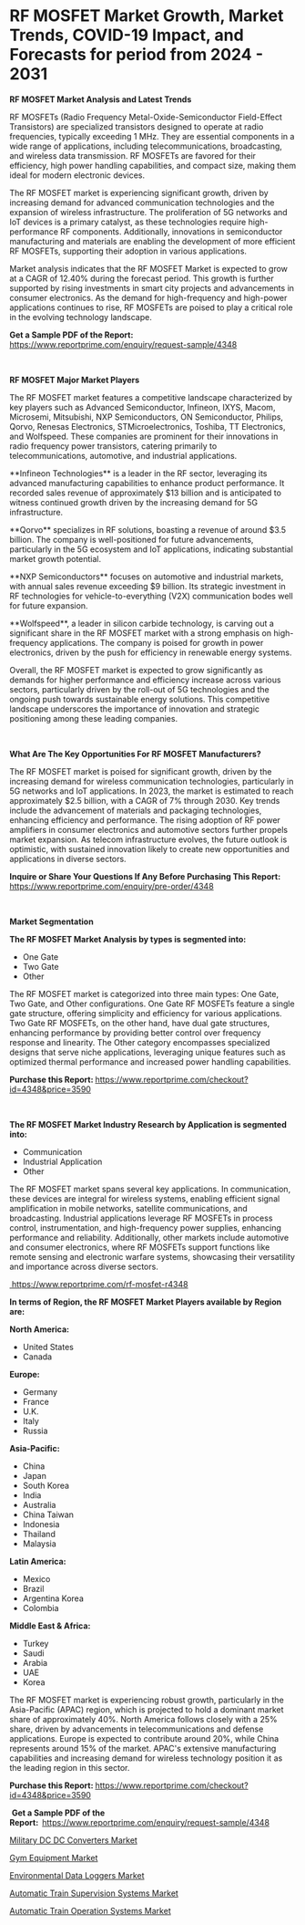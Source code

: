 <p><h1>RF MOSFET Market Growth, Market Trends, COVID-19 Impact, and Forecasts for period from 2024 - 2031</h1></p><p><strong>RF MOSFET Market Analysis and Latest Trends</strong></p>
<p><p>RF MOSFETs (Radio Frequency Metal-Oxide-Semiconductor Field-Effect Transistors) are specialized transistors designed to operate at radio frequencies, typically exceeding 1 MHz. They are essential components in a wide range of applications, including telecommunications, broadcasting, and wireless data transmission. RF MOSFETs are favored for their efficiency, high power handling capabilities, and compact size, making them ideal for modern electronic devices.</p><p>The RF MOSFET market is experiencing significant growth, driven by increasing demand for advanced communication technologies and the expansion of wireless infrastructure. The proliferation of 5G networks and IoT devices is a primary catalyst, as these technologies require high-performance RF components. Additionally, innovations in semiconductor manufacturing and materials are enabling the development of more efficient RF MOSFETs, supporting their adoption in various applications.</p><p>Market analysis indicates that the RF MOSFET Market is expected to grow at a CAGR of 12.40% during the forecast period. This growth is further supported by rising investments in smart city projects and advancements in consumer electronics. As the demand for high-frequency and high-power applications continues to rise, RF MOSFETs are poised to play a critical role in the evolving technology landscape.</p></p>
<p><strong>Get a Sample PDF of the Report:&nbsp;</strong> <a href="https://www.reportprime.com/enquiry/request-sample/4348">https://www.reportprime.com/enquiry/request-sample/4348</a></p>
<p>&nbsp;</p>
<p><strong>RF MOSFET Major Market Players</strong></p>
<p><p>The RF MOSFET market features a competitive landscape characterized by key players such as Advanced Semiconductor, Infineon, IXYS, Macom, Microsemi, Mitsubishi, NXP Semiconductors, ON Semiconductor, Philips, Qorvo, Renesas Electronics, STMicroelectronics, Toshiba, TT Electronics, and Wolfspeed. These companies are prominent for their innovations in radio frequency power transistors, catering primarily to telecommunications, automotive, and industrial applications.</p><p>**Infineon Technologies** is a leader in the RF sector, leveraging its advanced manufacturing capabilities to enhance product performance. It recorded sales revenue of approximately $13 billion and is anticipated to witness continued growth driven by the increasing demand for 5G infrastructure.</p><p>**Qorvo** specializes in RF solutions, boasting a revenue of around $3.5 billion. The company is well-positioned for future advancements, particularly in the 5G ecosystem and IoT applications, indicating substantial market growth potential.</p><p>**NXP Semiconductors** focuses on automotive and industrial markets, with annual sales revenue exceeding $9 billion. Its strategic investment in RF technologies for vehicle-to-everything (V2X) communication bodes well for future expansion.</p><p>**Wolfspeed**, a leader in silicon carbide technology, is carving out a significant share in the RF MOSFET market with a strong emphasis on high-frequency applications. The company is poised for growth in power electronics, driven by the push for efficiency in renewable energy systems.</p><p>Overall, the RF MOSFET market is expected to grow significantly as demands for higher performance and efficiency increase across various sectors, particularly driven by the roll-out of 5G technologies and the ongoing push towards sustainable energy solutions. This competitive landscape underscores the importance of innovation and strategic positioning among these leading companies.</p></p>
<p>&nbsp;</p>
<p><strong>What Are The Key Opportunities For RF MOSFET Manufacturers?</strong></p>
<p><p>The RF MOSFET market is poised for significant growth, driven by the increasing demand for wireless communication technologies, particularly in 5G networks and IoT applications. In 2023, the market is estimated to reach approximately $2.5 billion, with a CAGR of 7% through 2030. Key trends include the advancement of materials and packaging technologies, enhancing efficiency and performance. The rising adoption of RF power amplifiers in consumer electronics and automotive sectors further propels market expansion. As telecom infrastructure evolves, the future outlook is optimistic, with sustained innovation likely to create new opportunities and applications in diverse sectors.</p></p>
<p><strong>Inquire or Share Your Questions If Any Before Purchasing This Report:</strong> <a href="https://www.reportprime.com/enquiry/pre-order/4348">https://www.reportprime.com/enquiry/pre-order/4348</a></p>
<p>&nbsp;</p>
<p><strong>Market Segmentation</strong></p>
<p><strong>The RF MOSFET Market Analysis by types is segmented into:</strong></p>
<p><ul><li>One Gate</li><li>Two Gate</li><li>Other</li></ul></p>
<p><p>The RF MOSFET market is categorized into three main types: One Gate, Two Gate, and Other configurations. One Gate RF MOSFETs feature a single gate structure, offering simplicity and efficiency for various applications. Two Gate RF MOSFETs, on the other hand, have dual gate structures, enhancing performance by providing better control over frequency response and linearity. The Other category encompasses specialized designs that serve niche applications, leveraging unique features such as optimized thermal performance and increased power handling capabilities.</p></p>
<p><strong>Purchase this Report:&nbsp;</strong><a href="https://www.reportprime.com/checkout?id=4348&price=3590">https://www.reportprime.com/checkout?id=4348&price=3590</a></p>
<p>&nbsp;</p>
<p><strong>The RF MOSFET Market Industry Research by Application is segmented into:</strong></p>
<p><ul><li>Communication</li><li>Industrial Application</li><li>Other</li></ul></p>
<p><p>The RF MOSFET market spans several key applications. In communication, these devices are integral for wireless systems, enabling efficient signal amplification in mobile networks, satellite communications, and broadcasting. Industrial applications leverage RF MOSFETs in process control, instrumentation, and high-frequency power supplies, enhancing performance and reliability. Additionally, other markets include automotive and consumer electronics, where RF MOSFETs support functions like remote sensing and electronic warfare systems, showcasing their versatility and importance across diverse sectors.</p></p>
<p><a href="https://www.reportprime.com/rf-mosfet-r4348">&nbsp;https://www.reportprime.com/rf-mosfet-r4348</a></p>
<p><strong>In terms of Region, the RF MOSFET Market Players available by Region are:</strong></p>
<p>
    <p> <strong> North America: </strong>
        <ul>
            <li>United States</li>
            <li>Canada</li>
        </ul>
        </p> 
    <p> <strong> Europe: </strong>
        <ul>
            <li>Germany</li>
            <li>France</li>
            <li>U.K.</li>
            <li>Italy</li>
            <li>Russia</li>
        </ul>
        </p> 
    <p> <strong> Asia-Pacific: </strong>
        <ul>
            <li>China</li>
            <li>Japan</li>
            <li>South Korea</li>
            <li>India</li>
            <li>Australia</li>
            <li>China Taiwan</li>
            <li>Indonesia</li>
            <li>Thailand</li>
            <li>Malaysia</li>
        </ul>
        </p> 
    <p> <strong> Latin America: </strong>
        <ul>
            <li>Mexico</li>
            <li>Brazil</li>
            <li>Argentina Korea</li>
            <li>Colombia</li>
        </ul>
        </p> 
    <p> <strong> Middle East & Africa: </strong>
        <ul>
            <li>Turkey</li>
            <li>Saudi</li>
            <li>Arabia</li>
            <li>UAE</li>
            <li>Korea</li>
        </ul>
    </p>
    </p>
<p><p>The RF MOSFET market is experiencing robust growth, particularly in the Asia-Pacific (APAC) region, which is projected to hold a dominant market share of approximately 40%. North America follows closely with a 25% share, driven by advancements in telecommunications and defense applications. Europe is expected to contribute around 20%, while China represents around 15% of the market. APAC's extensive manufacturing capabilities and increasing demand for wireless technology position it as the leading region in this sector.</p></p>
<p><strong>Purchase this Report: </strong><a href="https://www.reportprime.com/checkout?id=4348&price=3590">https://www.reportprime.com/checkout?id=4348&price=3590</a></p>
<p>&nbsp;<strong>Get a Sample PDF of the Report:&nbsp;&nbsp;</strong><a href="https://www.reportprime.com/enquiry/request-sample/4348">https://www.reportprime.com/enquiry/request-sample/4348</a></p>
<p><strong></strong></p>
<p><p><a href="https://github.com/nicoletavirag/Market-Research-Report-List-5/blob/main/military-dc-dc-converters-market.md">Military DC DC Converters Market</a></p><p><a href="https://www.linkedin.com/pulse/gym-equipment-industry-sector-new-technologies-market-impact-jzs0c?trackingId=9bw%2FJHRJTgKxZnZ7ADrY4A%3D%3D">Gym Equipment Market</a></p><p><a href="https://www.linkedin.com/pulse/role-environmental-data-loggers-market-applications-oil-gasdefenseresearchothers-jmowc?trackingId=9aFc7%2BVVSheEUTa7DH42Sg%3D%3D">Environmental Data Loggers Market</a></p><p><a href="https://issuu.com/reportprime-2/docs/automatic-train-supervision-systems_a37c322ab0f349">Automatic Train Supervision Systems Market</a></p><p><a href="https://issuu.com/reportprime-2/docs/automatic-train-operation-systems-m_cc2da53e12698e">Automatic Train Operation Systems Market</a></p></p>